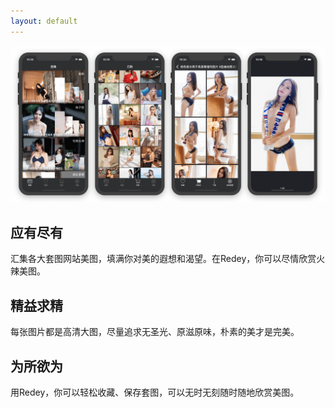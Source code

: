 ```yaml
---
layout: default
---
```


![Redey](https://github.com/Noritoak/Noritoak.github.io/blob/master/redey_poster.png?raw=true)

## 应有尽有
汇集各大套图网站美图，填满你对美的遐想和渴望。在Redey，你可以尽情欣赏火辣美图。

## 精益求精
每张图片都是高清大图，尽量追求无圣光、原滋原味，朴素的美才是完美。

## 为所欲为
用Redey，你可以轻松收藏、保存套图，可以无时无刻随时随地欣赏美图。
